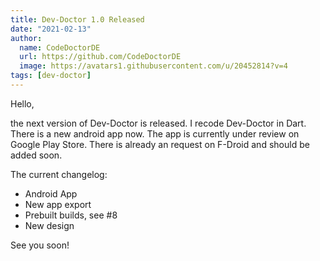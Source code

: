 ```yaml
---
title: Dev-Doctor 1.0 Released
date: "2021-02-13"
author:
  name: CodeDoctorDE
  url: https://github.com/CodeDoctorDE
  image: https://avatars1.githubusercontent.com/u/20452814?v=4
tags: [dev-doctor]
---
```


Hello,

the next version of Dev-Doctor is released. I recode Dev-Doctor in Dart. There is a new android app now.
The app is currently under review on Google Play Store. There is already an request on F-Droid and should be added soon.

The current changelog:

- Android App
- New app export
- Prebuilt builds, see #8
- New design

See you soon!

